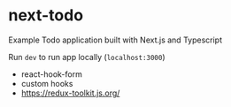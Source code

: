 # next-todo

Example Todo application built with Next.js and Typescript

Run `dev` to run app locally (`localhost:3000`)

- react-hook-form
- custom hooks
- https://redux-toolkit.js.org/
